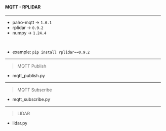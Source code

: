 #### MQTT - RPLIDAR

---

- paho-mqtt -> `1.6.1`
- rplidar -> `0.9.2`
- numpy -> `1.24.4`

<br>

- example: `pip install rplidar==0.9.2`

---

> MQTT Publish

- mqtt_publish.py

---

> MQTT Subscribe

- mqtt_subscribe.py

---

> LIDAR

- lidar.py
